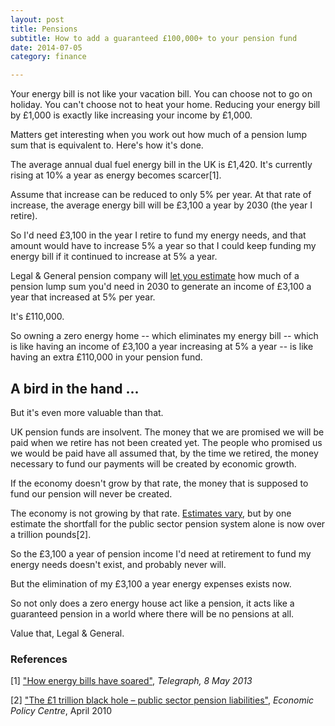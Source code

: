 ```yaml
---
layout: post
title: Pensions
subtitle: How to add a guaranteed £100,000+ to your pension fund
date: 2014-07-05
category: finance

---
```


Your energy bill is not like your vacation bill. You can choose not to go on holiday. You can't choose not to heat your home. Reducing your energy bill by £1,000 is exactly like increasing your income by £1,000.

Matters get interesting when you work out how much of a pension lump sum that is equivalent to. Here's how it's done.

The average annual dual fuel energy bill in the UK is £1,420. It's currently rising at 10% a year as energy becomes scarcer[1].

Assume that increase can be reduced to only 5% per year. At that rate of increase, the average energy bill will be £3,100 a year by 2030 (the year I retire).

So I'd need £3,100 in the year I retire to fund my energy needs, and that amount would have to increase 5% a year so that I could keep funding my energy bill if it continued to increase at 5% a year.

Legal & General pension company will [let you estimate](http://www.legalandgeneral.com/annuities/pension-annuity/annuity-calculator/)  how much of a pension lump sum you'd need in 2030 to generate an income of £3,100 a year that increased at 5% per year.

It's £110,000.

So owning a zero energy home -- which eliminates my energy bill -- which is like having an income of £3,100 a year increasing at 5% a year -- is like having an extra £110,000 in your pension fund.

## A bird in the hand ...

But it's even more valuable than that.

UK pension funds are insolvent. The money that we are promised we will be paid when we retire has not been created yet. The people who promised us we would be paid have all assumed that, by the time we retired, the money necessary to fund our payments will be created by economic growth.

If the economy doesn't grow by that rate, the money that is supposed to fund our pension will never be created.

The economy is not growing by that rate. [Estimates vary](https://encrypted.google.com/#q=uk+pension+fund+gap), but by one estimate the shortfall for the public sector pension system alone is now over a trillion pounds[2].

So the £3,100 a year of pension income I'd need at retirement to fund my energy needs doesn't exist, and probably never will.

But the elimination of my £3,100 a year energy expenses exists now.

So not only does a zero energy house act like a pension, it acts like a guaranteed pension in a world where there will be no pensions at all.

Value that, Legal & General.

### References

[1] ["How energy bills have soared"](http://www.telegraph.co.uk/finance/personalfinance/household-bills/10043967/How-energy-bills-have-soared.html), _Telegraph, 8 May 2013_

[2] ["The £1 trillion black hole – public sector pension liabilities"](http://www.economicpolicycentre.com/2010/04/19/government-pension-liabilities-understated-by-1trillion/), _Economic Policy Centre_, April 2010
